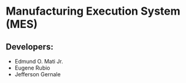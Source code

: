# Manufacturing Execution System (MES)

## Developers:

* Edmund O. Mati Jr.
* Eugene Rubio
* Jefferson Gernale
<!---
## SDLC - Methodology

### Super Duper Hyper Rapid Application Development (SDHRAD)
Newly invented methodology by the developers to meet the client's ever changing request/requirements.
## Acknowledgments

* Hat tip to anyone whose code was used
* Ninja emoji
* Great Taste White
-->
